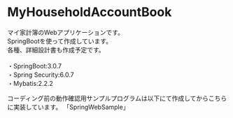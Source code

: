 # MyHouseholdAccountBook
マイ家計簿のWebアプリケーションです。<br>
SpringBootを使って作成しています。<br>
各種、詳細設計書も作成予定です。<br>
<br>
・SpringBoot:3.0.7<br>
・Spring Security:6.0.7<br>
・Mybatis:2.2.2<br>

コーディング前の動作確認用サンプルプログラムは以下にて作成してからこちらに実装しています。
「SpringWebSample」
